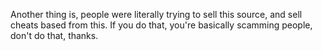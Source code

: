 Another thing is, people were literally trying to sell this source, and sell cheats based from this. If you do that, you're basically scamming people, don't do that, thanks.
